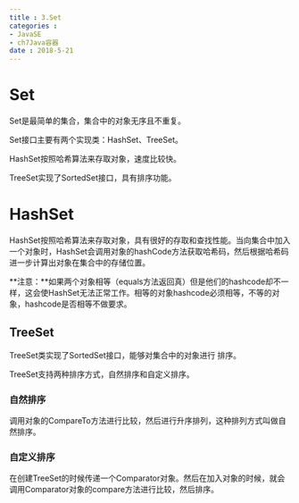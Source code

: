 ```yaml
---
title : 3.Set
categories : 
- JavaSE
- ch7Java容器
date : 2018-5-21
---
```


# Set

Set是最简单的集合，集合中的对象无序且不重复。

Set接口主要有两个实现类：HashSet、TreeSet。

HashSet按照哈希算法来存取对象，速度比较快。

TreeSet实现了SortedSet接口，具有排序功能。

# HashSet

HashSet按照哈希算法来存取对象，具有很好的存取和查找性能。当向集合中加入一个对象时，HashSet会调用对象的hashCode方法获取哈希码，然后根据哈希码进一步计算出对象在集合中的存储位置。

**注意：**如果两个对象相等（equals方法返回真）但是他们的hashcode却不一样，这会使HashSet无法正常工作。相等的对象hashcode必须相等，不等的对象，hashcode是否相等不做要求。

## TreeSet

TreeSet类实现了SortedSet接口，能够对集合中的对象进行 排序。

TreeSet支持两种排序方式，自然排序和自定义排序。

### 自然排序

调用对象的CompareTo方法进行比较，然后进行升序排列，这种排列方式叫做自然排序。

### 自定义排序

在创建TreeSet的时候传递一个Comparator对象。然后在加入对象的时候，就会调用Comparator对象的compare方法进行比较，然后排序。





